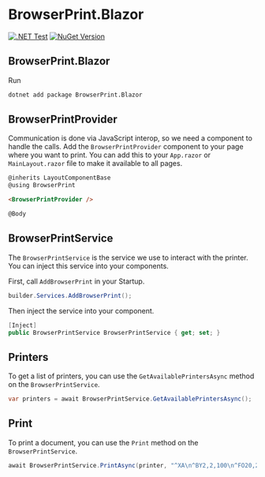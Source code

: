 # BrowserPrint.Blazor

[![.NET Test](https://github.com/marcusbooyah/BrowserPrint.Blazor/actions/workflows/test.yml/badge.svg)](https://github.com/marcusbooyah/BrowserPrint.Blazor/actions/workflows/test.yml)
[![NuGet Version](https://img.shields.io/nuget/v/BrowserPrint.Blazor?style=flat&logo=nuget&label=NuGet)](https://www.nuget.org/packages/BrowserPrint.Blazor)

## BrowserPrint.Blazor
Run

```sh
dotnet add package BrowserPrint.Blazor
```


## BrowserPrintProvider

Communication is done via JavaScript interop, so we need a component to handle the calls. Add the `BrowserPrintProvider` component to your page where you want to print.
You can add this to your `App.razor` or `MainLayout.razor` file to make it available to all pages.

```html
@inherits LayoutComponentBase
@using BrowserPrint

<BrowserPrintProvider />

@Body

```

## BrowserPrintService

The `BrowserPrintService` is the service we use to interact with the printer. You can inject this service into your components.

First, call `AddBrowserPrint` in your Startup.
```csharp
builder.Services.AddBrowserPrint();
```

Then inject the service into your component.

```csharp
[Inject]
public BrowserPrintService BrowserPrintService { get; set; }
```

## Printers
To get a list of printers, you can use the `GetAvailablePrintersAsync` method on the `BrowserPrintService`.
```csharp
var printers = await BrowserPrintService.GetAvailablePrintersAsync();
```

## Print

To print a document, you can use the `Print` method on the `BrowserPrintService`.
```csharp
await BrowserPrintService.PrintAsync(printer, "^XA\n^BY2,2,100\n^FO20,20^BC^FD$123^FS\n^XZ");
```